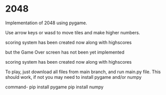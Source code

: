 # 2048
Implementation of 2048 using pygame.

Use arrow keys or wasd to move tiles and make higher numbers.

scoring system has been created now along with highscores

but the Game Over screen has not been yet implemented

scoring system has been created now along with highscores

To play, just download all files from main branch, and run main.py file.
This should work, if not you may need to install pygame and/or numpy

command-
pip install pygame
pip install numpy
